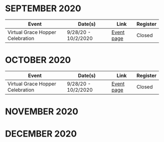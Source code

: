 # SEPTEMBER 2020

| Event       | Date(s) | Link          | Register  |
| ----------- | ------- | ------------- | --------- |
| Virtual Grace Hopper Celebration |  9/28/20 - 10/2/2020 | [Event page](https://ghc.anitab.org/)    | Closed |


# OCTOBER 2020

| Event       | Date(s) | Link          | Register  |
| ----------- | ------- | ------------- | --------- |
| Virtual Grace Hopper Celebration |  9/28/20 - 10/2/2020 | [Event page](https://ghc.anitab.org/)    | Closed |


# NOVEMBER 2020


# DECEMBER 2020
